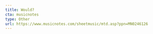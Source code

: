 ```yaml
---
title: Would?
cta: musicnotes
type: Other
url: https://www.musicnotes.com/sheetmusic/mtd.asp?ppn=MN0246126
---
```

